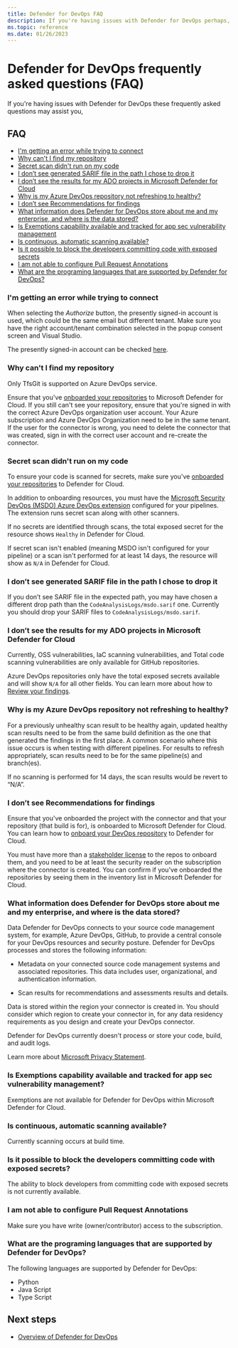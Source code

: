 ```yaml
---
title: Defender for DevOps FAQ
description: If you're having issues with Defender for DevOps perhaps, you can solve it with these frequently asked questions.
ms.topic: reference
ms.date: 01/26/2023
---
```


# Defender for DevOps frequently asked questions (FAQ)

If you're having issues with Defender for DevOps these frequently asked questions may assist you,

## FAQ

- [I'm getting an error while trying to connect](#im-getting-an-error-while-trying-to-connect)
- [Why can't I find my repository](#why-cant-i-find-my-repository)
- [Secret scan didn't run on my code](#secret-scan-didnt-run-on-my-code)
- [I don’t see generated SARIF file in the path I chose to drop it](#i-dont-see-generated-sarif-file-in-the-path-i-chose-to-drop-it)
- [I don’t see the results for my ADO projects in Microsoft Defender for Cloud](#i-dont-see-the-results-for-my-ado-projects-in-microsoft-defender-for-cloud)
- [Why is my Azure DevOps repository not refreshing to healthy?](#why-is-my-azure-devops-repository-not-refreshing-to-healthy) 
- [I don’t see Recommendations for findings](#i-dont-see-recommendations-for-findings)
- [What information does Defender for DevOps store about me and my enterprise, and where is the data stored?](#what-information-does-defender-for-devops-store-about-me-and-my-enterprise-and-where-is-the-data-stored)
- [Is Exemptions capability available and tracked for app sec vulnerability management](#is-exemptions-capability-available-and-tracked-for-app-sec-vulnerability-management)
- [Is continuous, automatic scanning available?](#is-continuous-automatic-scanning-available)
- [Is it possible to block the developers committing code with exposed secrets](#is-it-possible-to-block-the-developers-committing-code-with-exposed-secrets)
- [I am not able to configure Pull Request Annotations](#i-am-not-able-to-configure-pull-request-annotations)
- [What are the programing languages that are supported by Defender for DevOps?](#what-are-the-programing-languages-that-are-supported-by-defender-for-devops) 


### I'm getting an error while trying to connect

When selecting the *Authorize* button, the presently signed-in account is used, which could be the same email but different tenant. Make sure you have the right account/tenant combination selected in the popup consent screen and Visual Studio.

The presently signed-in account can be checked [here](https://app.vssps.visualstudio.com/profile/view).

### Why can't I find my repository

Only TfsGit is supported on Azure DevOps service.

Ensure that you've [onboarded your repositories](/azure/defender-for-cloud/quickstart-onboard-devops?branch=main) to Microsoft Defender for Cloud. If you still can't see your repository, ensure that you're signed in with the correct Azure DevOps organization user account. Your Azure subscription and Azure DevOps Organization need to be in the same tenant. If the user for the connector is wrong, you need to delete the connector that was created, sign in with the correct user account and re-create the connector.

### Secret scan didn't run on my code 

To ensure your code is scanned for secrets, make sure you've [onboarded your repositories](./quickstart-onboard-devops.md?branch=main) to Defender for Cloud. 

In addition to onboarding resources, you must have the [Microsoft Security DevOps (MSDO) Azure DevOps extension](./azure-devops-extension.md?branch=main) configured for your pipelines. The extension runs secret scan along with other scanners.

If no secrets are identified through scans, the total exposed secret for the resource shows `Healthy` in Defender for Cloud. 

If secret scan isn't enabled (meaning MSDO isn't configured for your pipeline) or a scan isn't performed for at least 14 days, the resource will show as `N/A` in Defender for Cloud.

### I don’t see generated SARIF file in the path I chose to drop it

If you don’t see SARIF file in the expected path, you may have chosen a different drop path than the `CodeAnalysisLogs/msdo.sarif` one. Currently you should drop your SARIF files to `CodeAnalysisLogs/msdo.sarif`.

### I don’t see the results for my ADO projects in Microsoft Defender for Cloud 

Currently, OSS vulnerabilities, IaC scanning vulnerabilities, and Total code scanning vulnerabilities are only available for GitHub repositories. 

Azure DevOps repositories only have the total exposed secrets available and will show `N/A` for all other fields. You can learn more about how to [Review your findings](defender-for-devops-introduction.md).

### Why is my Azure DevOps repository not refreshing to healthy? 

For a previously unhealthy scan result to be healthy again, updated healthy scan results need to be from the same build definition as the one that generated the findings in the first place.  A common scenario where this issue occurs is when testing with different pipelines.  For results to refresh appropriately, scan results need to be for the same pipeline(s) and branch(es). 

If no scanning is performed for 14 days, the scan results would be revert to “N/A”. 

### I don’t see Recommendations for findings

Ensure that you've onboarded the project with the connector and that your repository (that build is for), is onboarded to Microsoft Defender for Cloud. You can learn how to [onboard your DevOps repository](/azure/defender-for-cloud/quickstart-onboard-devops?branch=main) to Defender for Cloud. 

You must have more than a [stakeholder license](https://azure.microsoft.com/pricing/details/devops/azure-devops-services/) to the repos to onboard them, and you need to be at least the security reader on the subscription where the connector is created. You can confirm if you've onboarded the repositories by seeing them in the inventory list in Microsoft Defender for Cloud.

### What information does Defender for DevOps store about me and my enterprise, and where is the data stored?

Data Defender for DevOps connects to your source code management system, for example, Azure DevOps, GitHub, to provide a central console for your DevOps resources and security posture. Defender for DevOps processes and stores the following information:

- Metadata on your connected source code management systems and associated repositories. This data includes user, organizational, and authentication information.

- Scan results for recommendations and assessments results and details.

Data is stored within the region your connector is created in. You should consider which region to create your connector in, for any data residency requirements as you design and create your DevOps connector.

Defender for DevOps currently doesn't process or store your code, build, and audit logs.

Learn more about [Microsoft Privacy Statement](https://go.microsoft.com/fwLink/?LinkID=521839&amp;clcid=0x9).

### Is Exemptions capability available and tracked for app sec vulnerability management?

Exemptions are not available for Defender for DevOps within Microsoft Defender for Cloud.

### Is continuous, automatic scanning available?

Currently scanning occurs at build time.  

### Is it possible to block the developers committing code with exposed secrets?  

The ability to block developers from committing code with exposed secrets is not currently available.

### I am not able to configure Pull Request Annotations

Make sure you have write (owner/contributor) access to the subscription. 

### What are the programing languages that are supported by Defender for DevOps? 

The following languages are supported by Defender for DevOps:

- Python
- Java Script
- Type Script



## Next steps

- [Overview of Defender for DevOps](defender-for-devops-introduction.md)
